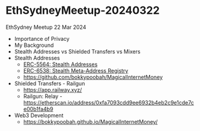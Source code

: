 # EthSydneyMeetup-20240322
EthSydney Meetup 22 Mar 2024

* Importance of Privacy
* My Background
* Stealth Addresses vs Shielded Transfers vs Mixers
* Stealth Addresses
  * [ERC-5564: Stealth Addresses](https://eips.ethereum.org/EIPS/eip-5564)
  * [ERC-6538: Stealth Meta-Address Registry](https://eips.ethereum.org/EIPS/eip-6538)
  * https://github.com/bokkypoobah/MagicalInternetMoney
* Shielded Transfers - Railgun
  * https://app.railway.xyz/ 
  * Railgun: Relay - https://etherscan.io/address/0xfa7093cdd9ee6932b4eb2c9e1cde7ce00b1fa4b9
* Web3 Development
  * https://bokkypoobah.github.io/MagicalInternetMoney/
